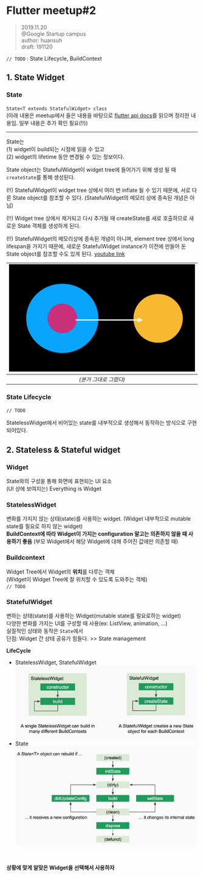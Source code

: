 # Flutter meetup#2
> 2019.11.20<br>
>@Google Startup campus<br>
>author: huansuh<br>
>draft: 191120<br>

`// TODO` : State Lifecycle, BuildContext

## 1. State Widget

### State
`State<T extends StatefulWidget> class`<br>
(아래 내용은 meetup에서 들은 내용을 바탕으로 [flutter api docs](https://api.flutter.dev/flutter/widgets/State-class.html)를 읽으며 정리한 내용임. 일부 내용은 추가 확인 필요(!!))
- - -
State는<br>
(1) widget이 build되는 시점에 읽을 수 있고<br>
(2) widget의 lifetime 동안 변경될 수 있는 정보이다.

State object는 StatefulWidget이 widget tree에 들어가기 위해 생성 될 때 `createState`를 통해 생성된다.

(!!) StatefulWidget이 widget tree 상에서 여러 번 inflate 될 수 있기 때문에, 서로 다른 State object를 참조할 수 있다.
(StatefulWidget의 메모리 상에 종속된 개념은 아님)

(!!) Widget tree 상에서 제거되고 다시 추가될 때 createState를 새로 호출하므로 새로운 State 객체를 생성하게 된다.

(!!) StatefulWidget의 메모리상에 종속된 개념이 아니며, element tree 상에서 long lifespan을 가지기 때문에, 새로운 StatefulWidget instance가 이전에 만들어 둔 State object를 참조할 수도 있게 된다. [youtube link](https://youtu.be/AqCMFXEmf3w?t=288)

|![](./assets/statefulwidget_state.png)|
|:--:|
|*(본거 그대로 그렸다)*|


### State Lifecycle
`// TODO`

StatelessWidget에서 비어있는 state를 내부적으로 생성해서 동작하는 방식으로 구현되어있다.

## 2. Stateless & Stateful widget
### Widget
State와의 구성을 통해 화면에 표현되는 UI 요소<br>
(UI 상에 보여지는) Everything is Widget

### StatelessWidget
변화를 가지지 않는 상태(state)를 사용하는 widget.
 (Widget 내부적으로 mutable state를 필요로 하지 않는 widget)<br>
**BuildContext에 따라 Widget이 가지는 configuration 말고는 의존하지 않을 때 사용하기 좋음**
 (부모 Widget에서 해당 Widget에 대해 주어진 값에만 의존할 때)<br>

### Buildcontext
Widget Tree에서 Widget의 **위치**를 다루는 객체<br>
(Widget이 Widget Tree에 잘 위치할 수 있도록 도와주는 객체)<br>
`// TODO`

### StatefulWidget
변하는 상태(state)를 사용하는 Widget(mutable state를 필요로하는 widget)<br>
다양한 변화를 가지는 UI를 구성할 때 사용(ex: ListView, animation, ...)<br>
실질적인 상태와 동작은 `State`에서<br>
단점: Widget 간 상태 공유가 힘들다. >> State management<br>

**LifeCycle**
* StatelessWidget, StatefulWidget
![](./assets/stateless_stateful_lifecycle.jpg)
* State
![](./assets/state_lifecycle.jpg)
<br>

**상황에 맞게 알맞은 Widget을 선택해서 사용하자**
